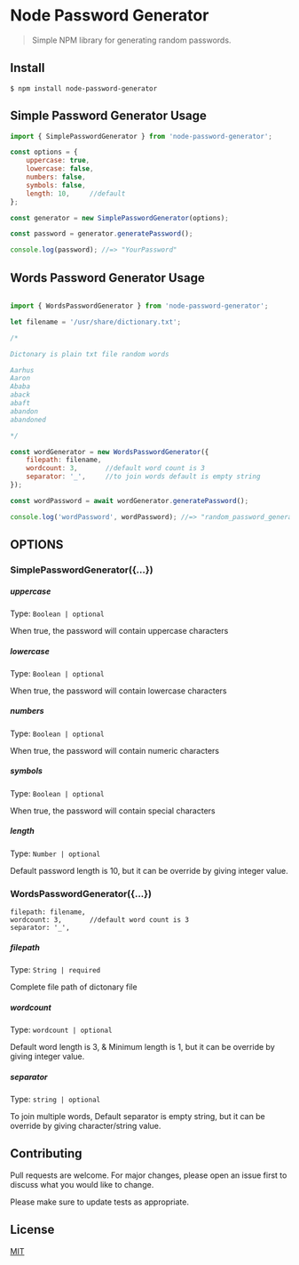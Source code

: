 # Node Password Generator

> Simple NPM library for generating random passwords.


## Install

```
$ npm install node-password-generator
```

## Simple Password Generator Usage

```js
import { SimplePasswordGenerator } from 'node-password-generator';

const options = {
    uppercase: true,
    lowercase: false,
    numbers: false,
    symbols: false,
    length: 10,     //default
};

const generator = new SimplePasswordGenerator(options);

const password = generator.generatePassword();

console.log(password); //=> "YourPassword"
```

## Words Password Generator Usage

```js

import { WordsPasswordGenerator } from 'node-password-generator';

let filename = '/usr/share/dictionary.txt';

/*

Dictonary is plain txt file random words

Aarhus
Aaron
Ababa
aback
abaft
abandon
abandoned

*/

const wordGenerator = new WordsPasswordGenerator({
    filepath: filename,
    wordcount: 3,       //default word count is 3
    separator: '_',     //to join words default is empty string
});

const wordPassword = await wordGenerator.generatePassword();

console.log('wordPassword', wordPassword); //=> "random_password_generator"

```

## OPTIONS

### SimplePasswordGenerator({...})

##### uppercase 

Type: `Boolean | optional`

When true, the password will contain uppercase characters

##### lowercase

Type: `Boolean | optional`

When true, the password will contain lowercase characters

##### numbers

Type: `Boolean | optional`

When true, the password will contain numeric characters

##### symbols

Type: `Boolean | optional`

When true, the password will contain special characters

##### length

Type: `Number | optional`

Default password length is 10, but it can be override by giving integer value.


### WordsPasswordGenerator({...})
    filepath: filename,
    wordcount: 3,       //default word count is 3
    separator: '_', 
##### filepath 

Type: `String | required`

Complete file path of dictonary file

##### wordcount

Type: `wordcount | optional`

Default word length is 3, & Minimum length is 1, but it can be override by giving integer value.

##### separator

Type: `string | optional`

To join multiple words, Default separator is empty string, but it can be override by giving character/string value.


## Contributing
Pull requests are welcome. For major changes, please open an issue first to discuss what you would like to change.

Please make sure to update tests as appropriate.

## License
[MIT](https://choosealicense.com/licenses/mit/)